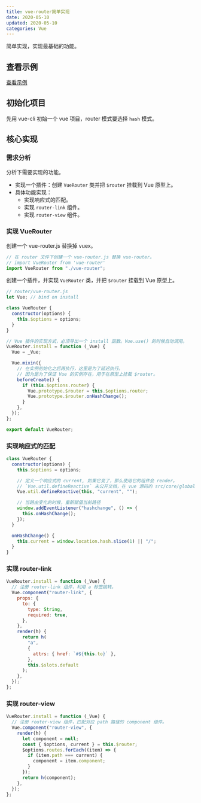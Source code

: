 ```yaml
---
title: vue-router简单实现
date: 2020-05-10
updated: 2020-05-10
categories: Vue
---
```


简单实现，实现最基础的功能。

## 查看示例

[查看示例](https://github.com/haiweilian/laboratory/tree/master/Vue/vue-router-simple-imp)

## 初始化项目

先用 vue-cli 初始一个 vue 项目，router 模式要选择 `hash` 模式。

## 核心实现

### 需求分析

分析下需要实现的功能。

- 实现一个插件：创建 `VueRouter` 类并把 `$router` 挂载到 Vue 原型上。
- 具体功能实现：
  - 实现响应式的匹配。
  - 实现 `router-link` 组件。
  - 实现 `router-view` 组件。

### 实现 VueRouter

创建一个 vue-router.js 替换掉 vuex。

```js
// 在 router 文件下创建一个 vue-router.js 替换 vue-router。
// import VueRouter from 'vue-router'
import VueRouter from "./vue-router";
```

创建一个插件，并实现 `VueRouter` 类，并把 `$router` 挂载到 Vue 原型上。

```javascript
// router/vue-router.js
let Vue; // bind on install

class VueRouter {
  constructor(options) {
    this.$options = options;
  }
}

// Vue 插件的实现方式，必须导出一个 install 函数。Vue.use() 的时候自动调用。
VueRouter.install = function (_Vue) {
  Vue = _Vue;

  Vue.mixin({
    // 在实例初始化之后再执行，这里是为了延迟执行。
    // 因为是为了保证 Vue 的实例存在，用于在原型上挂载 $router。
    beforeCreate() {
      if (this.$options.router) {
        Vue.prototype.$router = this.$options.router;
        Vue.prototype.$router.onHashChange();
      }
    },
  });
};

export default VueRouter;
```

### 实现响应式的匹配

```js
class VueRouter {
  constructor(options) {
    this.$options = options;

    // 定义一个响应式的 current, 如果它变了，那么使用它的组件会 render。
    // `Vue.util.defineReactive` 未公开文档，在 vue 源码的 src/core/global-api/index.js 里面。
    Vue.util.defineReactive(this, "current", "");

    // 当路由变化的时候，重新赋值当前路径
    window.addEventListener("hashchange", () => {
      this.onHashChange();
    });
  }

  onHashChange() {
    this.current = window.location.hash.slice(1) || "/";
  }
}
```

### 实现 router-link

```js
VueRouter.install = function (_Vue) {
  // 注册 router-link 组件，利用 a 标签跳转。
  Vue.component("router-link", {
    props: {
      to: {
        type: String,
        required: true,
      },
    },
    render(h) {
      return h(
        "a",
        {
          attrs: { href: `#${this.to}` },
        },
        this.$slots.default
      );
    },
  });
};
```

### 实现 router-view

```js
VueRouter.install = function (_Vue) {
  // 注册 router-view 组件，匹配对应 path 路径的 component 组件。
  Vue.component("router-view", {
    render(h) {
      let component = null;
      const { $options, current } = this.$router;
      $options.routes.forEach((item) => {
        if (item.path === current) {
          component = item.component;
        }
      });
      return h(component);
    },
  });
};
```
